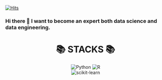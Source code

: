 [![Hits](https://hits.seeyoufarm.com/api/count/incr/badge.svg?url=https%3A%2F%2Fgithub.com%2FDaw-ny&count_bg=%2379C83D&title_bg=%23555555&icon=&icon_color=%23E7E7E7&title=hits&edge_flat=false)](https://hits.seeyoufarm.com)

### Hi there 👋 I want to become an expert both data science and data engineering.


<div align=center><h1>📚 STACKS 📚</h1></div>


<div align=center> 
  <img alt="Python" src ="https://img.shields.io/badge/Python-3776AB.svg?&style=plastic&logo=Python&logoColor=white"/>
  <img alt="R" src ="https://img.shields.io/badge/R-276DC3.svg?&style=plastic&logo=R&logoColor=white"/>
  </br>
  
  <img alt="scikit-learn" src ="https://img.shields.io/badge/scikit-learn-F7931E.svg?&style=plastic&logo=scikit-learn&logoColor=white"/>
</div>

